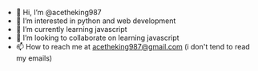 - 👋 Hi, I’m @acetheking987
- 👀 I’m interested in python and web development
- 🌱 I’m currently learning javascript
- 💞️ I’m looking to collaborate on learning javascript
- 📫 How to reach me at acetheking987@gmail.com (i don't tend to read my emails)

<!---
acetheking987/acetheking987 is a ✨ special ✨ repository because its `README.md` (this file) appears on your GitHub profile.
You can click the Preview link to take a look at your changes.
--->
